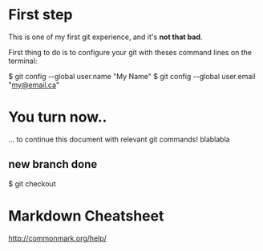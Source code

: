 # First step

This is one of my first git experience, and it's **not that bad**.

First thing to do is to configure your git with theses command lines on the terminal:

$ git config --global user.name "My Name"
$ git config --global user.email "my@email.ca"

# You turn now..

... to continue this document with relevant git commands!
blablabla

## new branch done
$ git checkout 

# Markdown Cheatsheet

http://commonmark.org/help/

